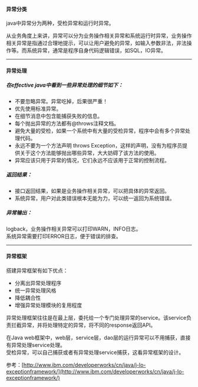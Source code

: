 
#### 异常分类 

java中异常分为两种，受检异常和运行时异常。      

从业务角度上来讲，异常可以分为业务操作相关异常和系统运行时异常，业务操作相关异常是指通过合理地提示，可以让用户避免的异常，如输入参数非法，非法操作等。而系统异常，通常是程序自身代码逻辑错误，如SQL，IO异常。
  
---  
    
#### 异常处理   
 
##### 在effective java中看到一些异常处理的细节如下：   
 
+  不要忽略异常。异常吃掉，后果很严重！    
+  优先使用标准异常。  
+  在细节消息中包含能捕获失败的信息。  
+  每个抛出异常的方法都有@throws注释文档。   
+  避免大量的受检，如果一个系统中有大量的受检异常，程序中会有多个异常处理代码。   
+  永远不要为一个方法声明 throws Exception，这样的声明，没有为程序员提供关于这个方法能够抛出哪些异常，大大妨碍了该方法的使用。    
+  异常应该只用于异常的情况，它们永远不应该用于正常的控制流程。      
  
##### 返回结果：   
   
+ 接口返回结果，如果是业务操作相关异常，可以把具体的异常返回。  
+ 系统异常，用户对此类错误根本无能为力，可以统一返回为系统错误。  

##### 异常输出：  
logback，业务操作相关异常可以打印WARN，INFO日志。  
系统异常需要打印ERROR日志，便于错误的排查。
  
---  
  
#### 异常框架  
搭建异常框架有如下优点：  
  
+ 分离出异常处理程序  
+ 统一异常处理风格  
+ 降低耦合性  
+ 增强异常处理模块的复用程度     

异常处理框架往往是在最上层，委托给一个专门处理异常的service。该service负责拦截异常，并将处理特定的异常，将不同的response返回API。  

在Java web框架中，web层，service层，dao层的运行异常可以不用捕获，直接有异常处理service处理。  
受检异常，可以自己捕获或者有异常处理service捕获，这看异常框架的设计。  

参考：[http://www.ibm.com/developerworks/cn/java/j-lo-exceptionframework/](http://www.ibm.com/developerworks/cn/java/j-lo-exceptionframework/)
